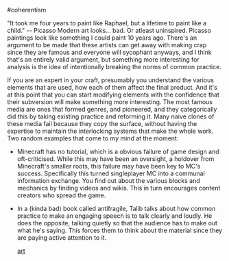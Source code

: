 \#coherentism

"It took me four years to paint like Raphael, but a lifetime to paint like a child." -- Picasso
Modern art looks... bad. Or atleast uninspired. Picasso paintings look
like something I could paint 10 years ago. There's an argument to be
made that these artists can get away with making crap since they are
famous and everyone will sycophant anyways, and I think that's an
entirely valid argument, but something more interesting for analysis is
the idea of intentionally breaking the norms of common practice.

If you are an expert in your craft, presumably you understand the
various elements that are used, how each of them affect the final
product. And it's at this point that you can start modifying elements
with the confidence that their subversion will make something more
interesting. The most famous media are ones that formed genres, and
pioneered, and they categorically did this by taking existing practice
and reforming it. Many naive clones of these media fail because they
copy the surface, without having the expertise to maintain the
interlocking systems that make the whole work.  
Two random examples that come to my mind at the moment:

* Minecraft has no tutorial, which is a obvious failure of game design
  and oft-criticised. While this may have been an oversight, a
  holdover from Minecraft's smaller roots, this failure may have been
  key to MC's success. Specifically this turned singleplayer MC into a
  communal information exchange. You find out about the various blocks
  and mechanics by finding videos and wikis. This in turn encourages
  content creators who spread the game.

* In a (kinda bad) book called antifragile, Talib talks about how
  common practice to make an engaging speech is to talk clearly and
  loudly. He does the opposite, talking quietly so that the audience
  has to make out what he's saying. This forces them to think about
  the material since they are paying active attention to it.
  
  [art](art.md)
